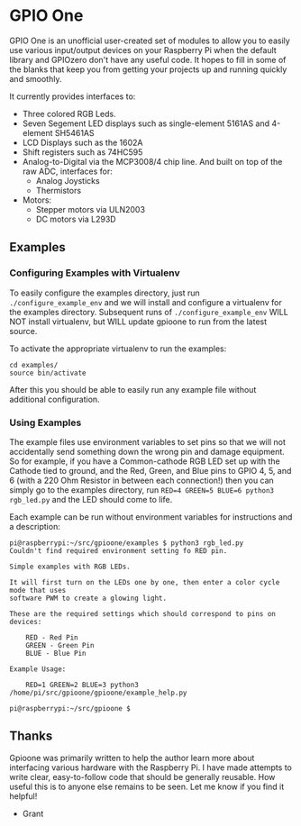 # GPIO One

GPIO One is an unofficial user-created set of modules to allow you to
easily use various input/output devices on your Raspberry Pi when the
default library and GPIOzero don't have any useful code. It hopes to
fill in some of the blanks that keep you from getting your projects up
and running quickly and smoothly.

It currently provides interfaces to:

* Three colored RGB Leds.
* Seven Segement LED displays such as single-element 5161AS and 4-element SH5461AS
* LCD Displays such as the 1602A
* Shift registers such as 74HC595
* Analog-to-Digital via the MCP3008/4 chip line. And built on top of the raw ADC, interfaces for:
    * Analog Joysticks
    * Thermistors
* Motors:
    * Stepper motors via ULN2003
    * DC motors via L293D
    
## Examples

### Configuring Examples with Virtualenv

To easily configure the examples directory, just run `./configure_example_env` and
we will install and configure a virtualenv for the examples directory. Subsequent runs
of `./configure_example_env` WILL NOT install virtualenv, but WILL update gpioone
to run from the latest source.

To activate the appropriate virtualenv to run the examples:

```
cd examples/
source bin/activate
```

After this you should be able to easily run any example file without additional
configuration.

### Using Examples

The example files use environment variables to set pins so that we
will not accidentally send something down the wrong pin and damage
equipment. So for example, if you have a Common-cathode RGB LED set up
with the Cathode tied to ground, and the Red, Green, and Blue pins to
GPIO 4, 5, and 6 (with a 220 Ohm Resistor in between each connection!)
then you can simply go to the examples directory,  run
`RED=4 GREEN=5 BLUE=6 python3 rgb_led.py` and the LED should come to life.

Each example can be run without environment variables for instructions and a description:

```
pi@raspberrypi:~/src/gpioone/examples $ python3 rgb_led.py 
Couldn't find required environment setting fo RED pin.

Simple examples with RGB LEDs.

It will first turn on the LEDs one by one, then enter a color cycle mode that uses 
software PWM to create a glowing light.

These are the required settings which should correspond to pins on devices:

    RED - Red Pin
    GREEN - Green Pin
    BLUE - Blue Pin

Example Usage:

    RED=1 GREEN=2 BLUE=3 python3 /home/pi/src/gpioone/gpioone/example_help.py

pi@raspberrypi:~/src/gpioone $ 

```

## Thanks

Gpioone was primarily written to help the author learn more about
interfacing various hardware with the Raspberry Pi. I have made
attempts to write clear, easy-to-follow code that should be generally
reusable. How useful this is to anyone else remains to be seen. Let me
know if you find it helpful!

- Grant
